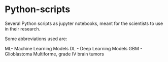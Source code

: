 # Python-scripts
Several Python scripts as jupyter notebooks, meant for the scientists to use in their research. 

Some abbreviations used are:

ML- Machine Learning Models
DL - Deep Learning Models
GBM - Glioblastoma Multiforme, grade IV brain tumors

